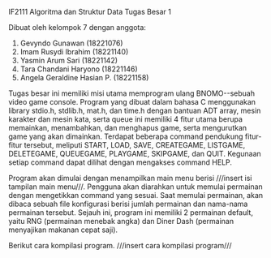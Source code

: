 IF2111 Algoritma dan Struktur Data
Tugas Besar 1 

Dibuat oleh kelompok 7 dengan anggota:
1. Gevyndo Gunawan            (18221076)
2. Imam Rusydi Ibrahim        (18221140)
3. Yasmin Arum Sari           (18221142)
4. Tara Chandani Haryono      (18221146)
5. Angela Geraldine Hasian P. (18221158)

Tugas besar ini memiliki misi utama memprogram ulang BNOMO--sebuah video game console. Program yang dibuat dalam bahasa
C menggunakan library stdio.h, stdlib.h, mat.h, dan time.h dengan bantuan ADT array, mesin karakter dan mesin kata, serta
queue ini memiliki 4 fitur utama berupa memainkan, menambahkan, dan menghapus game, serta mengurutkan game yang akan
dimainkan. Terdapat beberapa command pendukung fitur-fitur tersebut, meliputi START, LOAD, SAVE, CREATEGAME, LISTGAME,
DELETEGAME, QUEUEGAME, PLAYGAME, SKIPGAME, dan QUIT. Kegunaan setiap command dapat dilihat dengan mengakses command HELP.

Program akan dimulai dengan menampilkan main menu berisi ///insert isi tampilan main menu///. Pengguna akan diarahkan untuk
memulai permainan dengan mengetikkan command yang sesuai. Saat memulai permainan, akan dibaca sebuah file konfigurasi
berisi jumlah permainan dan nama-nama permainan tersebut. Sejauh ini, program ini memiliki 2 permainan default, yaitu
RNG (permainan menebak angka) dan Diner Dash (permainan menyajikan makanan cepat saji).

Berikut cara kompilasi program.
///insert cara kompilasi program///




